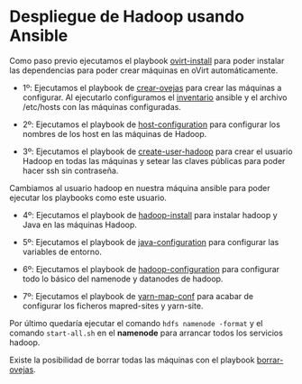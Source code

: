 # Despliegue de Hadoop usando Ansible

Como paso previo ejecutamos el playbook [ovirt-install](./ovirt-install-playbook.yml) para poder instalar las dependencias para poder crear máquinas en oVirt automáticamente.

- 1º: Ejecutamos el playbook de [crear-ovejas](./crear-ovejas-playbook.yml) para crear las máquinas a configurar. Al ejecutarlo configuramos el [inventario](./hosts) ansible y el archivo /etc/hosts con las máquinas configuradas.

- 2º: Ejecutamos el playbook de [host-configuration](./hosts-configuration-playbook.yml) para configurar los nombres de los host en las máquinas de Hadoop.

- 3º: Ejecutamos el playbook de [create-user-hadoop](./create-user-hadoop-playbook.yml) para crear el usuario Hadoop en todas las máquinas y setear las claves públicas para poder hacer ssh sin contraseña.

Cambiamos al usuario hadoop en nuestra máquina ansible para poder ejecutar los playbooks como este usuario.

- 4º: Ejecutamos el playbook de [hadoop-install](./hadoop-install.playbook.yml) para instalar hadoop y Java en las máquinas Hadoop.

- 5º: Ejecutamos el playbook de [java-configuration](./java-configuration-playbook.yml) para configurar las variables de entorno.

- 6º: Ejecutamos el playbook de [hadoop-configuration](./hadoop-conf-playbook.yml) para configurar todo lo básico del namenode y datanodes de hadoop.

- 7º: Ejecutamos el playbook de [yarn-map-conf](./yarn-map-conf-playbook.yml) para acabar de configurar los ficheros mapred-sites y yarn-site.

Por último quedaría ejecutar el comando ```hdfs namenode -format``` y el comando ```start-all.sh```  en el **namenode** para arrancar todos los servicios hadoop.

Existe la posibilidad de borrar todas las máquinas con el playbook [borrar-ovejas](./borrar-ovejas-playbook.yml).